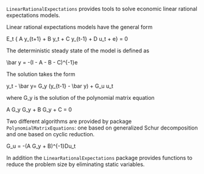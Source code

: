 ``LinearRationalExpectations`` provides tools to solve economic linear
rational expectations models.

Linear rational expectations models have the general form

E_t \{ A y_{t+1} + B y_t + C y_{t-1} + D u_t + e\} = 0

The deterministic steady state of the model is defined as

\bar y = -(I - A - B - C)^{-1}e

The solution takes the form

y_t - \bar y= G_y (y_{t-1} - \bar y) + G_u u_t

where G_y  is the solution of the polynomial matrix equation

A G_y G_y + B G_y + C = 0

Two different algorithms are provided by package
``PolynomialMatrixEquations``:
one based on generalized Schur decomposition and one based on cyclic
reduction.

G_u = -(A G_y + B)^{-1}Du_t

In addition the ``LinearRationalExpectations`` package provides
functions to reduce the problem size by eliminating static variables.
